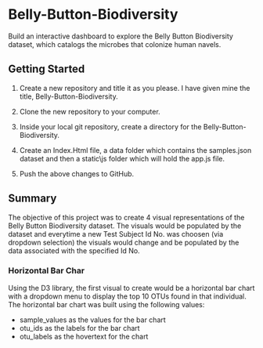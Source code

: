 # Belly-Button-Biodiversity
Build an interactive dashboard to explore the Belly Button Biodiversity dataset, which catalogs the microbes that colonize human navels.

## Getting Started
1. Create a new repository and title it as you please. I have given mine the title, Belly-Button-Biodiversity.

1. Clone the new repository to your computer.

1. Inside your local git repository, create a directory for the Belly-Button-Biodiversity.

1. Create an Index.Html file, a data folder which contains the samples.json dataset and then a static\js folder which will hold the app.js file.

1. Push the above changes to GitHub.

## Summary
The objective of this project was to create 4 visual representations of the Belly Button Biodiversity dataset. The visuals would be populated by the dataset and everytime a new Test Subject Id No. was choosen (via dropdown selection) the visuals would change and be populated by the data associated with the specified Id No.

### Horizontal Bar Char
Using the D3 library, the first visual to create would be a horizontal bar chart with a dropdown menu to display the top 10 OTUs found in that individual. The horizontal bar chart was built using the following values:

* sample_values as the values for the bar chart
* otu_ids as the labels for the bar chart
* otu_labels as the hovertext for the chart

